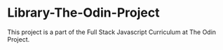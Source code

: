 # Library-The-Odin-Project
This project is a part of the Full Stack Javascript Curriculum at  The Odin Project.